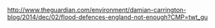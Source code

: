 http://www.theguardian.com/environment/damian-carrington-blog/2014/dec/02/flood-defences-england-not-enough?CMP=twt_gu
